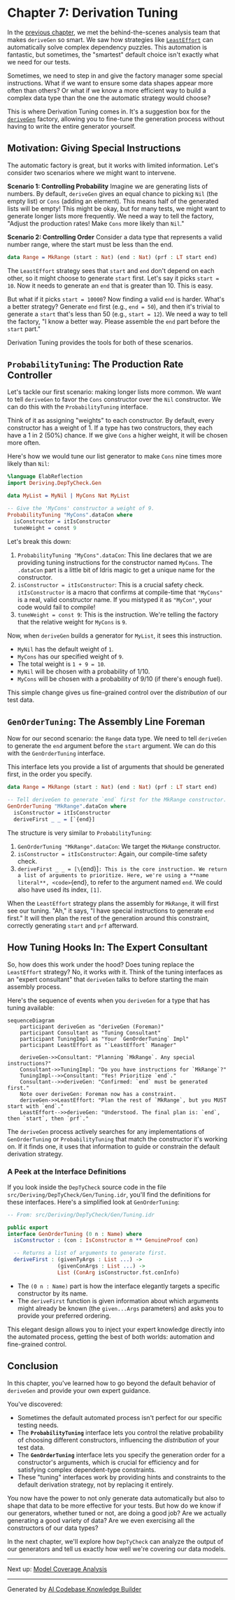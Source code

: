 # Chapter 7: Derivation Tuning

In the [previous chapter](06_argument_and_constructor_analysis_utilities_.md), we met the behind-the-scenes analysis team that makes `deriveGen` so smart. We saw how strategies like [`LeastEffort`](05__leasteffort__derivation_strategy_.md) can automatically solve complex dependency puzzles. This automation is fantastic, but sometimes, the "smartest" default choice isn't exactly what we need for our tests.

Sometimes, we need to step in and give the factory manager some special instructions. What if we want to ensure some data shapes appear more often than others? Or what if we know a more efficient way to build a complex data type than the one the automatic strategy would choose?

This is where Derivation Tuning comes in. It's a suggestion box for the [`deriveGen`](02_derivegen__the_automatic_generator_factory_.md) factory, allowing you to fine-tune the generation process without having to write the entire generator yourself.

## Motivation: Giving Special Instructions

The automatic factory is great, but it works with limited information. Let's consider two scenarios where we might want to intervene.

**Scenario 1: Controlling Probability**
Imagine we are generating lists of numbers. By default, `deriveGen` gives an equal chance to picking `Nil` (the empty list) or `Cons` (adding an element). This means half of the generated lists will be empty! This might be okay, but for many tests, we might want to generate longer lists more frequently. We need a way to tell the factory, "Adjust the production rates! Make `Cons` more likely than `Nil`."

**Scenario 2: Controlling Order**
Consider a data type that represents a valid number range, where the start must be less than the end.

```idris
data Range = MkRange (start : Nat) (end : Nat) (prf : LT start end)
```

The `LeastEffort` strategy sees that `start` and `end` don't depend on each other, so it might choose to generate `start` first. Let's say it picks `start = 10`. Now it needs to generate an `end` that is greater than 10. This is easy.

But what if it picks `start = 10000`? Now finding a valid `end` is harder. What's a better strategy? Generate `end` first (e.g., `end = 50`), and then it's trivial to generate a `start` that's less than 50 (e.g., `start = 12`). We need a way to tell the factory, "I know a better way. Please assemble the `end` part before the `start` part."

Derivation Tuning provides the tools for both of these scenarios.

## `ProbabilityTuning`: The Production Rate Controller

Let's tackle our first scenario: making longer lists more common. We want to tell `deriveGen` to favor the `Cons` constructor over the `Nil` constructor. We can do this with the `ProbabilityTuning` interface.

Think of it as assigning "weights" to each constructor. By default, every constructor has a weight of 1. If a type has two constructors, they each have a 1 in 2 (50%) chance. If we give `Cons` a higher weight, it will be chosen more often.

Here's how we would tune our list generator to make `Cons` nine times more likely than `Nil`:

```idris
%language ElabReflection
import Deriving.DepTyCheck.Gen

data MyList = MyNil | MyCons Nat MyList

-- Give the 'MyCons' constructor a weight of 9.
ProbabilityTuning "MyCons".dataCon where
  isConstructor = itIsConstructor
  tuneWeight = const 9
```

Let's break this down:
1.  `ProbabilityTuning "MyCons".dataCon`: This line declares that we are providing tuning instructions for the constructor named `MyCons`. The `.dataCon` part is a little bit of Idris magic to get a unique name for the constructor.
2.  `isConstructor = itIsConstructor`: This is a crucial safety check. `itIsConstructor` is a macro that confirms at compile-time that `"MyCons"` is a real, valid constructor name. If you mistyped it as `"MyCon"`, your code would fail to compile!
3.  `tuneWeight = const 9`: This is the instruction. We're telling the factory that the relative weight for `MyCons` is `9`.

Now, when `deriveGen` builds a generator for `MyList`, it sees this instruction.
*   `MyNil` has the default weight of `1`.
*   `MyCons` has our specified weight of `9`.
*   The total weight is `1 + 9 = 10`.
*   `MyNil` will be chosen with a probability of 1/10.
*   `MyCons` will be chosen with a probability of 9/10 (if there's enough fuel).

This simple change gives us fine-grained control over the *distribution* of our test data.

## `GenOrderTuning`: The Assembly Line Foreman

Now for our second scenario: the `Range` data type. We need to tell `deriveGen` to generate the `end` argument before the `start` argument. We can do this with the `GenOrderTuning` interface.

This interface lets you provide a list of arguments that should be generated first, in the order you specify.

```idris
data Range = MkRange (start : Nat) (end : Nat) (prf : LT start end)

-- Tell deriveGen to generate `end` first for the MkRange constructor.
GenOrderTuning "MkRange".dataCon where
  isConstructor = itIsConstructor
  deriveFirst _ _ = [`{end}]
```

The structure is very similar to `ProbabilityTuning`:
1.  `GenOrderTuning "MkRange".dataCon`: We target the `MkRange` constructor.
2.  `isConstructor = itIsConstructor`: Again, our compile-time safety check.
3.  `deriveFirst _ _ = [\`{end}]`: This is the core instruction. We return a list of arguments to prioritize. Here, we're using a **name literal**, <code>`{end}</code>, to refer to the argument named `end`. We could also have used its index, `[1]`.

When the `LeastEffort` strategy plans the assembly for `MkRange`, it will first see our tuning. "Ah," it says, "I have special instructions to generate `end` first." It will then plan the rest of the generation around this constraint, correctly generating `start` and `prf` afterward.

## How Tuning Hooks In: The Expert Consultant

So, how does this work under the hood? Does tuning replace the `LeastEffort` strategy? No, it works *with* it. Think of the tuning interfaces as an "expert consultant" that `deriveGen` talks to before starting the main assembly process.

Here's the sequence of events when you `deriveGen` for a type that has tuning available:

```mermaid
sequenceDiagram
    participant deriveGen as "deriveGen (Foreman)"
    participant Consultant as "Tuning Consultant"
    participant TuningImpl as "Your `GenOrderTuning` Impl"
    participant LeastEffort as "`LeastEffort` Manager"

    deriveGen->>Consultant: "Planning `MkRange`. Any special instructions?"
    Consultant->>TuningImpl: "Do you have instructions for `MkRange`?"
    TuningImpl-->>Consultant: "Yes! Prioritize `end`."
    Consultant-->>deriveGen: "Confirmed: `end` must be generated first."
    Note over deriveGen: Foreman now has a constraint.
    deriveGen->>LeastEffort: "Plan the rest of `MkRange`, but you MUST start with `end`."
    LeastEffort-->>deriveGen: "Understood. The final plan is: `end`, then `start`, then `prf`."
```

The `deriveGen` process actively searches for any implementations of `GenOrderTuning` or `ProbabilityTuning` that match the constructor it's working on. If it finds one, it uses that information to guide or constrain the default derivation strategy.

### A Peek at the Interface Definitions

If you look inside the `DepTyCheck` source code in the file `src/Deriving/DepTyCheck/Gen/Tuning.idr`, you'll find the definitions for these interfaces. Here's a simplified look at `GenOrderTuning`:

```idris
-- From: src/Deriving/DepTyCheck/Gen/Tuning.idr

public export
interface GenOrderTuning (0 n : Name) where
  isConstructor : (con : IsConstructor n ** GenuineProof con)

  -- Returns a list of arguments to generate first.
  deriveFirst : (givenTyArgs : List ...) ->
                (givenConArgs : List ...) ->
                List (ConArg isConstructor.fst.conInfo)
```
-   The `(0 n : Name)` part is how the interface elegantly targets a specific constructor by its name.
-   The `deriveFirst` function is given information about which arguments might already be known (the `given...Args` parameters) and asks you to provide your preferred ordering.

This elegant design allows you to inject your expert knowledge directly into the automated process, getting the best of both worlds: automation and fine-grained control.

## Conclusion

In this chapter, you've learned how to go beyond the default behavior of `deriveGen` and provide your own expert guidance.

You've discovered:
-   Sometimes the default automated process isn't perfect for our specific testing needs.
-   The **`ProbabilityTuning`** interface lets you control the relative probability of choosing different constructors, influencing the *distribution* of your test data.
-   The **`GenOrderTuning`** interface lets you specify the generation order for a constructor's arguments, which is crucial for efficiency and for satisfying complex dependent-type constraints.
-   These "tuning" interfaces work by providing hints and constraints to the default derivation strategy, not by replacing it entirely.

You now have the power to not only generate data automatically but also to shape that data to be more effective for your tests. But how do we know if our generators, whether tuned or not, are doing a good job? Are we actually generating a good variety of data? Are we even exercising all the constructors of our data types?

In the next chapter, we'll explore how `DepTyCheck` can analyze the output of our generators and tell us exactly how well we're covering our data models.

---

Next up: [Model Coverage Analysis](08_model_coverage_analysis_.md)

---

Generated by [AI Codebase Knowledge Builder](https://github.com/The-Pocket/Tutorial-Codebase-Knowledge)